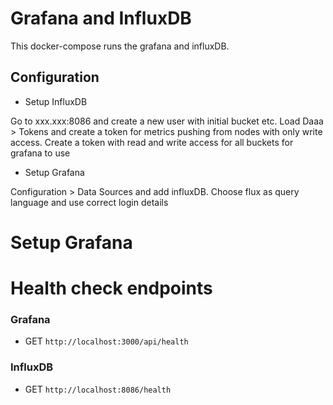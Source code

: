 # Grafana and InfluxDB

This docker-compose runs the grafana and influxDB.

## Configuration
 
* Setup InfluxDB

Go to xxx.xxx:8086 and create a new user with initial bucket etc. Load Daaa > Tokens and create a token for metrics pushing from nodes with only write access. Create a token with read and write access for all buckets for grafana to use

* Setup Grafana

Configuration > Data Sources and add influxDB. Choose flux as query language and use correct login details

# Setup Grafana
# Health check endpoints

### Grafana

* GET `http://localhost:3000/api/health`

### InfluxDB

* GET `http://localhost:8086/health`
